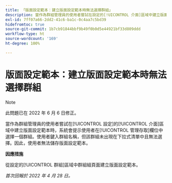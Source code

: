 ```yaml
---
title: 「版面設定範本：建立版面設定範本時無法選擇群組」
description: 當作為群組管理員的使用者嘗試在設定的[!UICONTROL 介面]區域中建立版面設定範本時，系統會提示使用者在[!UICONTROL 管理存取]欄位中選擇一個群組。使用者鍵入群組名稱，但該群組未出現在下拉式清單中且無法選擇。因此，使用者無法儲存版面設定範本。
exl-id: 7ff07a66-2dd2-41c6-ba1c-0c4aa7c5bd39
hidefromtoc: true
source-git-commit: 1b7cb91844bbf9b49f0b0d5e44921bf33d809ddd
workflow-type: ht
source-wordcount: '169'
ht-degree: 100%

---
```


# 版面設定範本：建立版面設定範本時無法選擇群組

>[!NOTE]
>
>此問題已在 2022 年 6 月 6 日修正。

當作為群組管理員的使用者嘗試在[!UICONTROL 設定]的[!UICONTROL 介面]區域中建立版面設定範本時，系統會提示使用者在[!UICONTROL 管理存取]欄位中選擇一個群組。使用者鍵入群組名稱，但該群組未出現在下拉式清單中且無法選擇。因此，使用者無法儲存版面設定範本。

**因應措施**

從設定的[!UICONTROL 群組]區域中群組組頁面建立版面設定範本。

_首次回報於 2022 年 4 月 28 日。_
